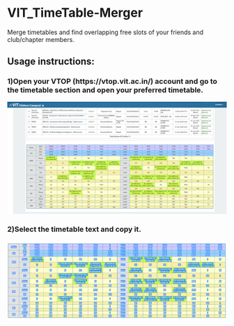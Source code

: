 # VIT_TimeTable-Merger
Merge timetables and find overlapping free slots of your friends and club/chapter members.


<h2>Usage instructions:</h2>

<h3>1)Open your VTOP (https://vtop.vit.ac.in/) account and go to the timetable section and open your preferred timetable.</h3>

![alt text](https://github.com/kaushik0x7d2/VIT_TimeTable-Merger/blob/main/Pictures/table.PNG)

<h3>2)Select the timetable text and copy it.</h3>

![alt text](https://github.com/kaushik0x7d2/VIT_TimeTable-Merger/blob/main/Pictures/select.PNG)
 
